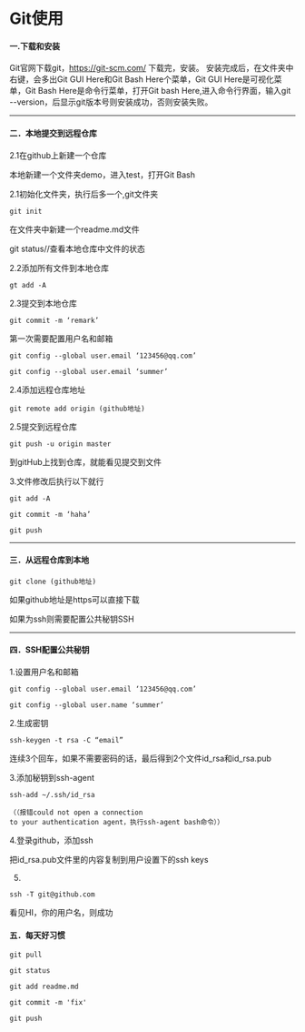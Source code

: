 # Git使用
#### 一.下载和安装
Git官网下载git，https://git-scm.com/
下载完，安装。
安装完成后，在文件夹中右键，会多出Git GUI Here和Git Bash Here个菜单，Git GUI Here是可视化菜单，Git Bash Here是命令行菜单，打开Git bash Here,进入命令行界面，输入git --version，后显示git版本号则安装成功，否则安装失败。


----------


#### 二．本地提交到远程仓库
2.1在github上新建一个仓库

本地新建一个文件夹demo，进入test，打开Git Bash

2.1初始化文件夹，执行后多一个,git文件夹
~~~
git init
~~~
在文件夹中新建一个readme.md文件

git status//查看本地仓库中文件的状态

2.2添加所有文件到本地仓库
~~~
gt add -A
~~~
2.3提交到本地仓库
~~~
git commit -m ‘remark’ 
~~~
第一次需要配置用户名和邮箱
~~~
git config --global user.email ‘123456@qq.com’

git config --global user.email ‘summer’
~~~
2.4添加远程仓库地址
~~~
git remote add origin (github地址)
~~~
2.5提交到远程仓库
~~~
git push -u origin master
~~~
到gitHub上找到仓库，就能看见提交到文件

3.文件修改后执行以下就行
~~~
git add -A

git commit -m ‘haha’

git push
~~~

----------

#### 三．从远程仓库到本地
~~~
git clone (github地址)
~~~
如果github地址是https可以直接下载

如果为ssh则需要配置公共秘钥SSH


----------

#### 四．SSH配置公共秘钥
1.设置用户名和邮箱
~~~
git config --global user.email ‘123456@qq.com’

git config --global user.name ‘summer’
~~~
2.生成密钥
~~~
ssh-keygen -t rsa -C “email”
~~~
连续3个回车，如果不需要密码的话，最后得到2个文件id_rsa和id_rsa.pub

3.添加秘钥到ssh-agent
~~~
ssh-add ~/.ssh/id_rsa

（（报错could not open a connection 
to your authentication agent，执行ssh-agent bash命令））
~~~
4.登录github，添加ssh

把id_rsa.pub文件里的内容复制到用户设置下的ssh keys

5.
~~~
ssh -T git@github.com
~~~

看见HI，你的用户名，则成功
 
#### 五．每天好习惯
~~~
git pull

git status

git add readme.md

git commit -m 'fix'

git push
~~~
